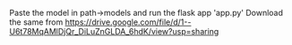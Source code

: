 Paste the model in path->models and run the flask app 'app.py'
Download the same from https://drive.google.com/file/d/1--U6t78MqAMlDjQr_DiLuZnGLDA_6hdK/view?usp=sharing
